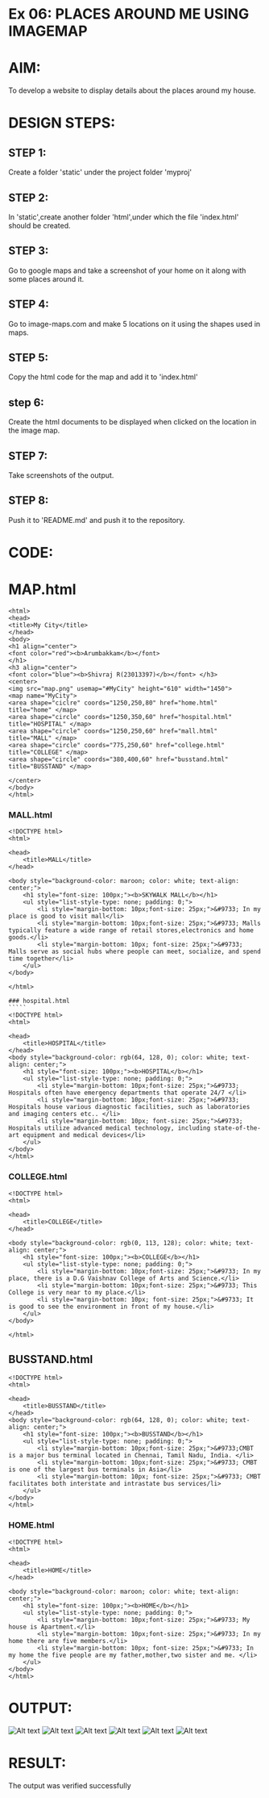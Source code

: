 # Ex 06: PLACES AROUND ME USING IMAGEMAP
# AIM:
To develop a website to display details about the places around my house.

# DESIGN STEPS:
## STEP 1:
Create a folder 'static' under the project folder 'myproj'

## STEP 2:
In 'static',create another folder 'html',under which the file 'index.html' should be created.

## STEP 3:
Go to google maps and take a screenshot of your home on it along with some places around it.

## STEP 4:
Go to image-maps.com and make 5 locations on it using the shapes used in maps.

## STEP 5:
Copy the html code for the map and add it to 'index.html'

## step 6:
Create the html documents to be displayed when clicked on the location in the image map.

## STEP 7:
Take screenshots of the output.

## STEP 8:
Push it to 'README.md' and push it to the repository.

# CODE:

# MAP.html
``````
<html>
<head>
<title>My City</title>
</head>
<body>
<h1 align="center">
<font color="red"><b>Arumbakkam</b></font>
</h1>
<h3 align="center">
<font color="blue"><b>Shivraj R(23013397)</b></font> </h3>
<center>
<img src="map.png" usemap="#MyCity" height="610" width="1450">
<map name="MyCity">
<area shape="ciclre" coords="1250,250,80" href="home.html" title="home" </map>
<area shape="circle" coords="1250,350,60" href="hospital.html" title="HOSPITAL" </map>
<area shape="circle" coords="1250,250,60" href="mall.html" title="MALL" </map>
<area shape="circle" coords="775,250,60" href="college.html" title="COLLEGE" </map>
<area shape="circle" coords="380,400,60" href="busstand.html" title="BUSSTAND" </map>

</center>
</body>
</html>
``````
### MALL.html
``````
<!DOCTYPE html>
<html>

<head>
    <title>MALL</title>
</head>

<body style="background-color: maroon; color: white; text-align: center;">
    <h1 style="font-size: 100px;"><b>SKYWALK MALL</b></h1>
    <ul style="list-style-type: none; padding: 0;">
        <li style="margin-bottom: 10px;font-size: 25px;">&#9733; In my place is good to visit mall</li>
        <li style="margin-bottom: 10px;font-size: 25px;">&#9733; Malls typically feature a wide range of retail stores,electronics and home goods.</li>
        <li style="margin-bottom: 10px; font-size: 25px;">&#9733; Malls serve as social hubs where people can meet, socialize, and spend time together</li>
    </ul>
</body>

</html>

### hospital.html
`````
<!DOCTYPE html>
<html>

<head>
    <title>HOSPITAL</title>
</head>
<body style="background-color: rgb(64, 128, 0); color: white; text-align: center;">
    <h1 style="font-size: 100px;"><b>HOSPITAL</b></h1>
    <ul style="list-style-type: none; padding: 0;">
        <li style="margin-bottom: 10px;font-size: 25px;">&#9733; Hospitals often have emergency departments that operate 24/7 </li>
        <li style="margin-bottom: 10px;font-size: 25px;">&#9733; Hospitals house various diagnostic facilities, such as laboratories and imaging centers etc.. </li>
        <li style="margin-bottom: 10px; font-size: 25px;">&#9733; Hospitals utilize advanced medical technology, including state-of-the-art equipment and medical devices</li>
    </ul>
</body>
</html>
``````
### COLLEGE.html
``````
<!DOCTYPE html>
<html>

<head>
    <title>COLLEGE</title>
</head>

<body style="background-color: rgb(0, 113, 128); color: white; text-align: center;">
    <h1 style="font-size: 100px;"><b>COLLEGE</b></h1>
    <ul style="list-style-type: none; padding: 0;">
        <li style="margin-bottom: 10px;font-size: 25px;">&#9733; In my place, there is a D.G Vaishnav College of Arts and Science.</li>
        <li style="margin-bottom: 10px;font-size: 25px;">&#9733; This College is very near to my place.</li>
        <li style="margin-bottom: 10px; font-size: 25px;">&#9733; It is good to see the environment in front of my house.</li>
    </ul>
</body>

</html>
``````
## BUSSTAND.html
``````
<!DOCTYPE html>
<html>

<head>
    <title>BUSSTAND</title>
</head>
<body style="background-color: rgb(64, 128, 0); color: white; text-align: center;">
    <h1 style="font-size: 100px;"><b>BUSSTAND</b></h1>
    <ul style="list-style-type: none; padding: 0;">
        <li style="margin-bottom: 10px;font-size: 25px;">&#9733;CMBT is a major bus terminal located in Chennai, Tamil Nadu, India. </li>
        <li style="margin-bottom: 10px;font-size: 25px;">&#9733; CMBT is one of the largest bus terminals in Asia</li>
        <li style="margin-bottom: 10px; font-size: 25px;">&#9733; CMBT facilitates both interstate and intrastate bus services/li>
    </ul>
</body>
</html>
``````
### HOME.html
``````
<!DOCTYPE html>
<html>

<head>
    <title>HOME</title>
</head>

<body style="background-color: maroon; color: white; text-align: center;">
    <h1 style="font-size: 100px;"><b>HOME</b></h1>
    <ul style="list-style-type: none; padding: 0;">
        <li style="margin-bottom: 10px;font-size: 25px;">&#9733; My house is Apartment.</li>
        <li style="margin-bottom: 10px;font-size: 25px;">&#9733; In my home there are five members.</li>
        <li style="margin-bottom: 10px; font-size: 25px;">&#9733; In my home the five people are my father,mother,two sister and me. </li>
    </ul>
</body>
</html>
``````
# OUTPUT:
![Alt text](map.png)
![Alt text](house.png)
![Alt text](bus.png.png)
![Alt text](hospital.png)
![Alt text](clg.png)
![Alt text](mall.png)
# RESULT:

The output was verified successfully
